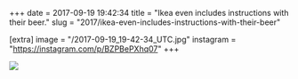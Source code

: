 +++
date = 2017-09-19 19:42:34
title = "Ikea even includes instructions with their beer."
slug = "2017/ikea-even-includes-instructions-with-their-beer"

[extra]
image = "/2017-09-19_19-42-34_UTC.jpg"
instagram = "https://instagram.com/p/BZPBePXhq07"
+++

<img src="/2017-09-19_19-42-34_UTC.jpg" />
